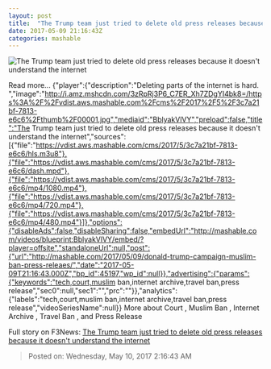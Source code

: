 ```yaml
---
layout: post
title:  "The Trump team just tried to delete old press releases because it doesn't understand the internet"
date: 2017-05-09 21:16:43Z
categories: mashable
---
```


![The Trump team just tried to delete old press releases because it doesn't understand the internet](http://i.amz.mshcdn.com/nd52-NLZw3HiS-EIlgdI1XOxwww=/1200x630/2017%2F05%2F09%2Fb1%2Fb6b6212d4bfe4d8ab133d7f81af42717.83dbb.jpg)

Read more... {"player":{"description":"Deleting parts of the internet is hard. ","image":"http://i.amz.mshcdn.com/3zRpRj3P6_C7ER_Xh7ZDgYI4bk8=/https%3A%2F%2Fvdist.aws.mashable.com%2Fcms%2F2017%2F5%2F3c7a21bf-7813-e6c6%2Fthumb%2F00001.jpg","mediaid":"BblyakVlVY","preload":false,"title":"The Trump team just tried to delete old press releases because it doesn't understand the internet","sources":[{"file":"https://vdist.aws.mashable.com/cms/2017/5/3c7a21bf-7813-e6c6/hls.m3u8"},{"file":"https://vdist.aws.mashable.com/cms/2017/5/3c7a21bf-7813-e6c6/dash.mpd"},{"file":"https://vdist.aws.mashable.com/cms/2017/5/3c7a21bf-7813-e6c6/mp4/1080.mp4"},{"file":"https://vdist.aws.mashable.com/cms/2017/5/3c7a21bf-7813-e6c6/mp4/720.mp4"},{"file":"https://vdist.aws.mashable.com/cms/2017/5/3c7a21bf-7813-e6c6/mp4/480.mp4"}]},"options":{"disableAds":false,"disableSharing":false,"embedUrl":"http://mashable.com/videos/blueprint:BblyakVlVY/embed/?player=offsite","standaloneUrl":null,"post":{"url":"http://mashable.com/2017/05/09/donald-trump-campaign-muslim-ban-press-releaes/","date":"2017-05-09T21:16:43.000Z","bp_id":45197,"wp_id":null}},"advertising":{"params":{"keywords":"tech,court,muslim ban,internet archive,travel ban,press release","sec0":null,"sec1":"","prc":""}},"analytics":{"labels":"tech,court,muslim ban,internet archive,travel ban,press release","videoSeriesName":null}} More about Court , Muslim Ban , Internet Archive , Travel Ban , and Press Release


Full story on F3News: [The Trump team just tried to delete old press releases because it doesn't understand the internet](http://www.f3nws.com/n/t4DnU)

> Posted on: Wednesday, May 10, 2017 2:16:43 AM
